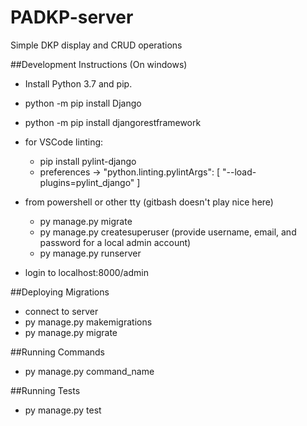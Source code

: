 # PADKP-server
Simple DKP display and CRUD operations


##Development Instructions
(On windows)
* Install Python 3.7 and pip.
* python -m pip install Django
* python -m pip install djangorestframework
* for VSCode linting:
  * pip install pylint-django
  * preferences -> "python.linting.pylintArgs": [ "--load-plugins=pylint_django" ]

* from powershell or other tty (gitbash doesn't play nice here)
  * py manage.py migrate
  * py manage.py createsuperuser (provide username, email, and password for a local admin account)
  * py manage.py runserver
* login to localhost:8000/admin

##Deploying Migrations
* connect to server
* py manage.py makemigrations
* py manage.py migrate

##Running Commands
* py manage.py command_name

##Running Tests
* py manage.py test
